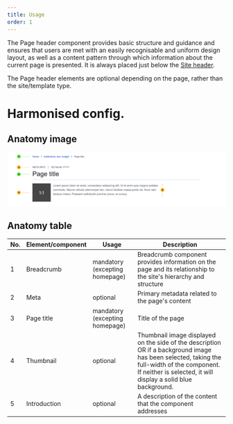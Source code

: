 ```yaml
---
title: Usage
order: 1
---
```

The Page header component provides basic structure and guidance and ensures that users are met with an easily recognisable and uniform design layout, as well as a content pattern through which information about the current page is presented. It is always placed just below the [Site header](https://ec.europa.eu/component-library/eu/components/site-wide/site-header/code/).

The Page header elements are optional depending on the page, rather than the site/template type.

# Harmonised config.

## Anatomy image

![](/cms-images/eu-page-header-harmonised.png)

## Anatomy table

| No. | Element/component | Usage                          | Description                                                                                                                                                                                                   |
| --- | ----------------- | ------------------------------ | ------------------------------------------------------------------------------------------------------------------------------------------------------------------------------------------------------------- |
| 1   | Breadcrumb        | mandatory (excepting homepage) | Breadcrumb component provides information on the page and its relationship to the site's hierarchy and structure                                                                                              |
| 2   | Meta              | optional                       | Primary metadata related to the page's content                                                                                                                                                                |
| 3   | Page title        | mandatory (excepting homepage) | Title of the page                                                                                                                                                                                             |
| 4   | Thumbnail         | optional                       | Thumbnail image displayed on the side of the description OR if a background image has been selected, taking the full-width of the component. If neither is selected, it will display a solid blue background. |
| 5   | Introduction      | optional                       | A description of the content that the component addresses                                                                                                                                                     |
